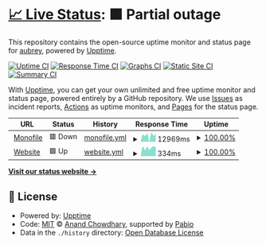 # [📈 Live Status](https://uptime.dmpstr.top): <!--live status--> **🟧 Partial outage**

This repository contains the open-source uptime monitor and status page for [aubrey](https://uptime.dmpstr.top), powered by [Upptime](https://github.com/upptime/upptime).

[![Uptime CI](https://github.com/dmpstr/uptime/workflows/Uptime%20CI/badge.svg)](https://github.com/dmpstr/uptime/actions?query=workflow%3A%22Uptime+CI%22)
[![Response Time CI](https://github.com/dmpstr/uptime/workflows/Response%20Time%20CI/badge.svg)](https://github.com/dmpstr/uptime/actions?query=workflow%3A%22Response+Time+CI%22)
[![Graphs CI](https://github.com/dmpstr/uptime/workflows/Graphs%20CI/badge.svg)](https://github.com/dmpstr/uptime/actions?query=workflow%3A%22Graphs+CI%22)
[![Static Site CI](https://github.com/dmpstr/uptime/workflows/Static%20Site%20CI/badge.svg)](https://github.com/dmpstr/uptime/actions?query=workflow%3A%22Static+Site+CI%22)
[![Summary CI](https://github.com/dmpstr/uptime/workflows/Summary%20CI/badge.svg)](https://github.com/dmpstr/uptime/actions?query=workflow%3A%22Summary+CI%22)

With [Upptime](https://upptime.js.org), you can get your own unlimited and free uptime monitor and status page, powered entirely by a GitHub repository. We use [Issues](https://github.com/dmpstr/uptime/issues) as incident reports, [Actions](https://github.com/dmpstr/uptime/actions) as uptime monitors, and [Pages](https://uptime.dmpstr.top) for the status page.

<!--start: status pages-->
<!-- This summary is generated by Upptime (https://github.com/upptime/upptime) -->
<!-- Do not edit this manually, your changes will be overwritten -->
<!-- prettier-ignore -->
| URL | Status | History | Response Time | Uptime |
| --- | ------ | ------- | ------------- | ------ |
| <img alt="" src="https://icons.duckduckgo.com/ip3/excited-beaded-wrist.glitch.me.ico" height="13"> [Monofile](https://excited-beaded-wrist.glitch.me/) | 🟥 Down | [monofile.yml](https://github.com/dmpstr/uptime/commits/HEAD/history/monofile.yml) | <details><summary><img alt="Response time graph" src="./graphs/monofile/response-time-week.png" height="20"> 12969ms</summary><br><a href="https://uptime.dmpstr.top/history/monofile"><img alt="Response time 15400" src="https://img.shields.io/endpoint?url=https%3A%2F%2Fraw.githubusercontent.com%2Fdmpstr%2Fuptime%2FHEAD%2Fapi%2Fmonofile%2Fresponse-time.json"></a><br><a href="https://uptime.dmpstr.top/history/monofile"><img alt="24-hour response time 6484" src="https://img.shields.io/endpoint?url=https%3A%2F%2Fraw.githubusercontent.com%2Fdmpstr%2Fuptime%2FHEAD%2Fapi%2Fmonofile%2Fresponse-time-day.json"></a><br><a href="https://uptime.dmpstr.top/history/monofile"><img alt="7-day response time 12969" src="https://img.shields.io/endpoint?url=https%3A%2F%2Fraw.githubusercontent.com%2Fdmpstr%2Fuptime%2FHEAD%2Fapi%2Fmonofile%2Fresponse-time-week.json"></a><br><a href="https://uptime.dmpstr.top/history/monofile"><img alt="30-day response time 15400" src="https://img.shields.io/endpoint?url=https%3A%2F%2Fraw.githubusercontent.com%2Fdmpstr%2Fuptime%2FHEAD%2Fapi%2Fmonofile%2Fresponse-time-month.json"></a><br><a href="https://uptime.dmpstr.top/history/monofile"><img alt="1-year response time 15400" src="https://img.shields.io/endpoint?url=https%3A%2F%2Fraw.githubusercontent.com%2Fdmpstr%2Fuptime%2FHEAD%2Fapi%2Fmonofile%2Fresponse-time-year.json"></a></details> | <details><summary><a href="https://uptime.dmpstr.top/history/monofile">100.00%</a></summary><a href="https://uptime.dmpstr.top/history/monofile"><img alt="All-time uptime 100.00%" src="https://img.shields.io/endpoint?url=https%3A%2F%2Fraw.githubusercontent.com%2Fdmpstr%2Fuptime%2FHEAD%2Fapi%2Fmonofile%2Fuptime.json"></a><br><a href="https://uptime.dmpstr.top/history/monofile"><img alt="24-hour uptime 100.00%" src="https://img.shields.io/endpoint?url=https%3A%2F%2Fraw.githubusercontent.com%2Fdmpstr%2Fuptime%2FHEAD%2Fapi%2Fmonofile%2Fuptime-day.json"></a><br><a href="https://uptime.dmpstr.top/history/monofile"><img alt="7-day uptime 100.00%" src="https://img.shields.io/endpoint?url=https%3A%2F%2Fraw.githubusercontent.com%2Fdmpstr%2Fuptime%2FHEAD%2Fapi%2Fmonofile%2Fuptime-week.json"></a><br><a href="https://uptime.dmpstr.top/history/monofile"><img alt="30-day uptime 100.00%" src="https://img.shields.io/endpoint?url=https%3A%2F%2Fraw.githubusercontent.com%2Fdmpstr%2Fuptime%2FHEAD%2Fapi%2Fmonofile%2Fuptime-month.json"></a><br><a href="https://uptime.dmpstr.top/history/monofile"><img alt="1-year uptime 100.00%" src="https://img.shields.io/endpoint?url=https%3A%2F%2Fraw.githubusercontent.com%2Fdmpstr%2Fuptime%2FHEAD%2Fapi%2Fmonofile%2Fuptime-year.json"></a></details>
| <img alt="" src="https://icons.duckduckgo.com/ip3/dmpstr.top.ico" height="13"> [Website](https://dmpstr.top) | 🟩 Up | [website.yml](https://github.com/dmpstr/uptime/commits/HEAD/history/website.yml) | <details><summary><img alt="Response time graph" src="./graphs/website/response-time-week.png" height="20"> 334ms</summary><br><a href="https://uptime.dmpstr.top/history/website"><img alt="Response time 329" src="https://img.shields.io/endpoint?url=https%3A%2F%2Fraw.githubusercontent.com%2Fdmpstr%2Fuptime%2FHEAD%2Fapi%2Fwebsite%2Fresponse-time.json"></a><br><a href="https://uptime.dmpstr.top/history/website"><img alt="24-hour response time 395" src="https://img.shields.io/endpoint?url=https%3A%2F%2Fraw.githubusercontent.com%2Fdmpstr%2Fuptime%2FHEAD%2Fapi%2Fwebsite%2Fresponse-time-day.json"></a><br><a href="https://uptime.dmpstr.top/history/website"><img alt="7-day response time 334" src="https://img.shields.io/endpoint?url=https%3A%2F%2Fraw.githubusercontent.com%2Fdmpstr%2Fuptime%2FHEAD%2Fapi%2Fwebsite%2Fresponse-time-week.json"></a><br><a href="https://uptime.dmpstr.top/history/website"><img alt="30-day response time 329" src="https://img.shields.io/endpoint?url=https%3A%2F%2Fraw.githubusercontent.com%2Fdmpstr%2Fuptime%2FHEAD%2Fapi%2Fwebsite%2Fresponse-time-month.json"></a><br><a href="https://uptime.dmpstr.top/history/website"><img alt="1-year response time 329" src="https://img.shields.io/endpoint?url=https%3A%2F%2Fraw.githubusercontent.com%2Fdmpstr%2Fuptime%2FHEAD%2Fapi%2Fwebsite%2Fresponse-time-year.json"></a></details> | <details><summary><a href="https://uptime.dmpstr.top/history/website">100.00%</a></summary><a href="https://uptime.dmpstr.top/history/website"><img alt="All-time uptime 100.00%" src="https://img.shields.io/endpoint?url=https%3A%2F%2Fraw.githubusercontent.com%2Fdmpstr%2Fuptime%2FHEAD%2Fapi%2Fwebsite%2Fuptime.json"></a><br><a href="https://uptime.dmpstr.top/history/website"><img alt="24-hour uptime 100.00%" src="https://img.shields.io/endpoint?url=https%3A%2F%2Fraw.githubusercontent.com%2Fdmpstr%2Fuptime%2FHEAD%2Fapi%2Fwebsite%2Fuptime-day.json"></a><br><a href="https://uptime.dmpstr.top/history/website"><img alt="7-day uptime 100.00%" src="https://img.shields.io/endpoint?url=https%3A%2F%2Fraw.githubusercontent.com%2Fdmpstr%2Fuptime%2FHEAD%2Fapi%2Fwebsite%2Fuptime-week.json"></a><br><a href="https://uptime.dmpstr.top/history/website"><img alt="30-day uptime 100.00%" src="https://img.shields.io/endpoint?url=https%3A%2F%2Fraw.githubusercontent.com%2Fdmpstr%2Fuptime%2FHEAD%2Fapi%2Fwebsite%2Fuptime-month.json"></a><br><a href="https://uptime.dmpstr.top/history/website"><img alt="1-year uptime 100.00%" src="https://img.shields.io/endpoint?url=https%3A%2F%2Fraw.githubusercontent.com%2Fdmpstr%2Fuptime%2FHEAD%2Fapi%2Fwebsite%2Fuptime-year.json"></a></details>

<!--end: status pages-->

[**Visit our status website →**](https://uptime.dmpstr.top)

## 📄 License

- Powered by: [Upptime](https://github.com/upptime/upptime)
- Code: [MIT](./LICENSE) © [Anand Chowdhary](https://anandchowdhary.com), supported by [Pabio](https://pabio.com)
- Data in the `./history` directory: [Open Database License](https://opendatacommons.org/licenses/odbl/1-0/)

